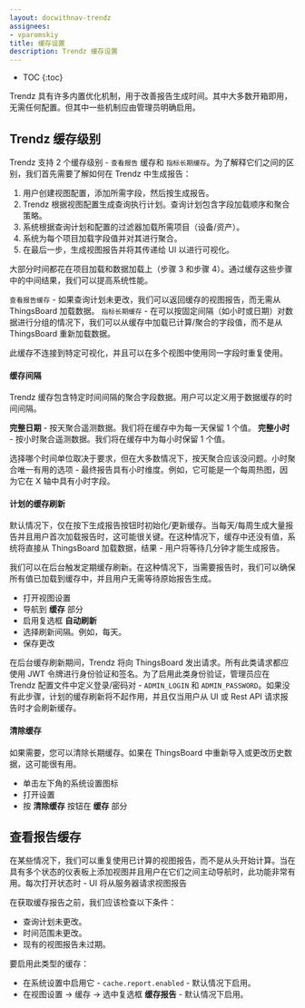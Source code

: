 ```yaml
---
layout: docwithnav-trendz
assignees:
- vparomskiy
title: 缓存设置
description: Trendz 缓存设置
---
```


* TOC
{:toc}

Trendz 具有许多内置优化机制，用于改善报告生成时间。其中大多数开箱即用，无需任何配置。但其中一些机制应由管理员明确启用。

## Trendz 缓存级别

Trendz 支持 2 个缓存级别 - `查看报告` 缓存和 `指标长期缓存`。为了解释它们之间的区别，我们首先需要了解如何在 Trendz 中生成报告：

1. 用户创建视图配置，添加所需字段，然后按生成报告。
2. Trendz 根据视图配置生成查询执行计划。查询计划包含字段加载顺序和聚合策略。
3. 系统根据查询计划和配置的过滤器加载所需项目（设备/资产）。
4. 系统为每个项目加载字段值并对其进行聚合。
5. 在最后一步，生成视图报告并将其传递给 UI 以进行可视化。

大部分时间都花在项目加载和数据加载上（步骤 3 和步骤 4）。通过缓存这些步骤中的中间结果，我们可以提高系统性能。

`查看报告缓存` - 如果查询计划未更改，我们可以返回缓存的视图报告，而无需从 ThingsBoard 加载数据。
`指标长期缓存` - 在可以按固定间隔（如小时或日期）对数据进行分组的情况下，我们可以从缓存中加载已计算/聚合的字段值，而不是从 ThingsBoard 重新加载数据。

此缓存不连接到特定可视化，并且可以在多个视图中使用同一字段时重复使用。

#### 缓存间隔

Trendz 缓存包含特定时间间隔的聚合字段数据。用户可以定义用于数据缓存的时间间隔。

**完整日期** - 按天聚合遥测数据。我们将在缓存中为每一天保留 1 个值。
**完整小时** - 按小时聚合遥测数据。我们将在缓存中为每小时保留 1 个值。

选择哪个时间单位取决于要求，但在大多数情况下，按天聚合应该没问题。小时聚合唯一有用的选项 - 最终报告具有小时维度。例如，它可能是一个每周热图，因为它在 X 轴中具有小时字段。

#### 计划的缓存刷新

默认情况下，仅在按下生成报告按钮时初始化/更新缓存。当每天/每周生成大量报告并且用户首次加载报告时，这可能很关键。在这种情况下，缓存中还没有值，系统将直接从 ThingsBoard 加载数据，结果 - 用户将等待几分钟才能生成报告。

我们可以在后台触发定期缓存刷新。在这种情况下，当需要报告时，我们可以确保所有值已加载到缓存中，并且用户无需等待原始报告生成。

* 打开视图设置
* 导航到 **缓存** 部分
* 启用复选框 **自动刷新**
* 选择刷新间隔。例如，每天。
* 保存更改

在后台缓存刷新期间，Trendz 将向 ThingsBoard 发出请求。所有此类请求都应使用 JWT 令牌进行身份验证和签名。为了启用此类身份验证，管理员应在 Trendz 配置文件中定义登录/密码对 - `ADMIN_LOGIN` 和 `ADMIN_PASSWORD`。如果没有此步骤，计划的缓存刷新将不起作用，并且仅当用户从 UI 或 Rest API 请求报告时才会刷新缓存。

#### 清除缓存

如果需要，您可以清除长期缓存。如果在 ThingsBoard 中重新导入或更改历史数据，这可能很有用。

* 单击左下角的系统设置图标
* 打开设置
* 按 **清除缓存** 按钮在 **缓存** 部分

## 查看报告缓存

在某些情况下，我们可以重复使用已计算的视图报告，而不是从头开始计算。当在具有多个状态的仪表板上添加视图并且用户在它们之间主动导航时，此功能非常有用。每次打开状态时 - UI 将从服务器请求视图报告

在获取缓存报告之前，我们应该检查以下条件：

* 查询计划未更改。
* 时间范围未更改。
* 现有的视图报告未过期。

要启用此类型的缓存：

* 在系统设置中启用它 - `cache.report.enabled` - 默认情况下启用。
* 在视图设置 -> 缓存 -> 选中复选框 **缓存报告** - 默认情况下启用。